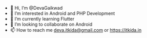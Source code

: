 - 👋 Hi, I’m @DevaGaikwad
- 👀 I’m interested in Android and PHP Development
- 🌱 I’m currently learning Flutter
- 💞️ I’m looking to collaborate on Android
- 📫 How to reach me deva.itkida@gmail.com or https://itkida.in

<!---
DevaGaikwad/DevaGaikwad is a ✨ special ✨ repository because its `README.md` (this file) appears on your GitHub profile.
You can click the Preview link to take a look at your changes.
--->
